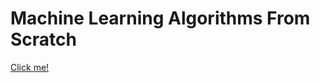 # Machine Learning Algorithms From Scratch

<a href="https://portfolio-website-omega-nine.vercel.app/blog">Click me!</a>
